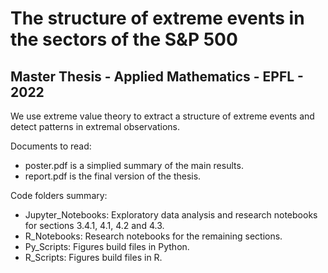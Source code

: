 # The structure of extreme events in the sectors of the S&P 500
## Master Thesis - Applied Mathematics - EPFL - 2022
We use extreme value theory to extract a structure of extreme events and detect patterns in extremal observations.

Documents to read:
- poster.pdf is a simplied summary of the main results.
- report.pdf is the final version of the thesis.

Code folders summary:
- Jupyter_Notebooks: Exploratory data analysis and research notebooks for sections 3.4.1, 4.1, 4.2 and 4.3.
- R_Notebooks: Research notebooks for the remaining sections.
- Py_Scripts: Figures build files in Python.
- R_Scripts: Figures build files in R.
